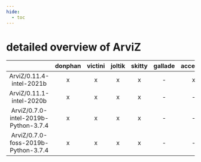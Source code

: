 ```yaml
---
hide:
  - toc
---
```


detailed overview of ArviZ
==========================

| |donphan|victini|joltik|skitty|gallade|accelgor|swalot|doduo|
| :---: | :---: | :---: | :---: | :---: | :---: | :---: | :---: | :---: |
|ArviZ/0.11.4-intel-2021b|x|x|x|x|-|x|x|x|
|ArviZ/0.11.1-intel-2020b|x|x|x|x|-|-|x|x|
|ArviZ/0.7.0-intel-2019b-Python-3.7.4|x|x|x|x|-|-|-|x|
|ArviZ/0.7.0-foss-2019b-Python-3.7.4|x|x|x|x|-|-|-|x|
